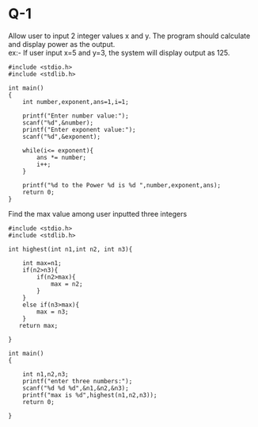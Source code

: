 # Q-1
Allow user to input 2 integer values x and y. The program should calculate and display power as the output.<br/>
ex:- If user input x=5 and y=3, the system will display output as 125.
```
#include <stdio.h>
#include <stdlib.h>

int main()
{
    int number,exponent,ans=1,i=1;

    printf("Enter number value:");
    scanf("%d",&number);
    printf("Enter exponent value:");
    scanf("%d",&exponent);

    while(i<= exponent){
        ans *= number;
        i++;
    }

    printf("%d to the Power %d is %d ",number,exponent,ans);
    return 0;
}
```

Find the max value among user inputted three integers
```
#include <stdio.h>
#include <stdlib.h>

int highest(int n1,int n2, int n3){

    int max=n1;
    if(n2>n3){
        if(n2>max){
            max = n2;
        }
    }
    else if(n3>max){
        max = n3;
    }
   return max;

}

int main()
{

    int n1,n2,n3;
    printf("enter three numbers:");
    scanf("%d %d %d",&n1,&n2,&n3);
    printf("max is %d",highest(n1,n2,n3));
    return 0;
    
}
```

